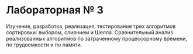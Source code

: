 # Лабораторная № 3

Изучение, разработка, реализация, тестирование трех алгоритмов сортировки: выбором, слиянием и Шелла.
Сравнительный анализ реализованных алгоритмов по затраченному процессорному времени, по трудоемкости и по памяти.
